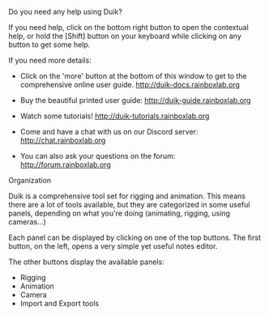 Do you need any help using Duik?

If you need help, click on the bottom right button to open the contextual help, or hold the [Shift] button on your keyboard while clicking on any button to get some help.

If you need more details:

- Click on the 'more' button at the bottom of this window to get to the comprehensive online user guide.
http://duik-docs.rainboxlab.org

- Buy the beautiful printed user guide:
http://duik-guide.rainboxlab.org

- Watch some tutorials!
http://duik-tutorials.rainboxlab.org

- Come and have a chat with us on our Discord server:
http://chat.rainboxlab.org

- You can also ask your questions on the forum:
http://forum.rainboxlab.org

Organization

Duik is a comprehensive tool set for rigging and animation. This means there are a lot of tools available, but they are categorized in some useful panels, depending on what you're doing (animating, rigging, using cameras...)

Each panel can be displayed by clicking on one of the top buttons.
The first button, on the left, opens a very simple yet useful notes editor.

The other buttons display the available panels:

- Rigging
- Animation
- Camera
- Import and Export tools


